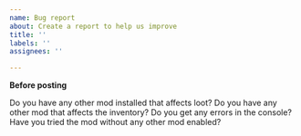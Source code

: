 ```yaml
---
name: Bug report
about: Create a report to help us improve
title: ''
labels: ''
assignees: ''

---
```


**Before posting**

Do you have any other mod installed that affects loot?
Do you have any other mod that affects the inventory?
Do you get any errors in the console?
Have you tried the mod without any other mod enabled?
